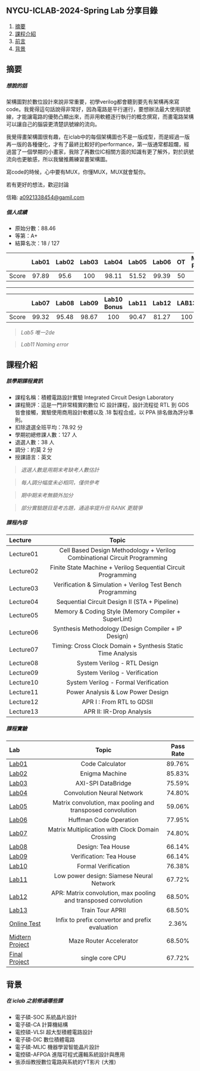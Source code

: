 ## NYCU-ICLAB-2024-Spring Lab 分享目錄
1. [摘要](#摘要)
2. [課程介紹](#課程介紹)
3. [前言](#前言)
4. [背景](#背景)

## 摘要
##### 想說的話
架構圖對於數位設計來說非常重要，初學verilog都會聽到要先有架構再來寫code。我覺得這句話說得非常好，因為電路是平行運行，要想辦法最大使用訊號線，才能讓電路的優勢凸顯出來，而非用軟體逐行執行的概念撰寫，而畫電路架構可以讓自己的腦袋更清楚訊號線的流向。

我覺得畫架構圖很有趣，在iclab中的每個架構圖也不是一版成型，而是經過一版再一版的各種優化，才有了最終比較好的performance，第一版通常都超爛，經過當了一個學期的小畫家，我除了再數位IC相關方面的知識有更了解外，對於訊號流向也更敏感，所以我蠻推薦練習畫架構圖。

寫code的時候，心中要有MUX，你懂MUX，MUX就會幫你。

若有更好的想法，歡迎討論

信箱: a0921338454@gamil.com

##### 個人成績
- 原始分數：88.46
- 等第：A+
- 結算名次：18 / 127
  
|      | Lab01  | Lab02 | Lab03 | Lab04 | Lab05 | Lab06 |OT |    MIDTERM PROJECT | MID EXAM |
| ------------|:------:|:-----:|:-----:|:-----:|:-----:|:-----:|:--------------:|:-----:|:-------:|
| Score       |97.89|95.6|100|98.11|51.52|99.39|50|72.76|85|
-------------------------
|     | Lab07  | Lab08 | Lab09 | Lab10 Bonus | Lab11 | Lab12 | LAB13|   FINAL PROJECT  | FINAL EXAM |
| ------------|:------:|:-----:|:-----:|:-----:|:-----:|:-----:|:--------------:|:-----:|:-------:|
| Score       |99.32|95.48|98.67|100|90.47|81.27|100|98.26|88.7|

>*Lab5 唯一2de*

>*Lab11 Naming error*


## 課程介紹
##### 該學期課程資訊
- 課程名稱：積體電路設計實驗 Integrated Circuit Design Laboratory
- 課程簡評：這是一門非常精實的數位 IC 設計課程，設計流程從 RTL 到 GDS 皆會接觸，實驗使用商用設計軟體以及 .18 製程合成，以 PPA 排名做為評分準則。
- 扣除退選全班平均：78.92 分
- 學期初總修課人數：127 人
- 退選人數：38 人
- 調分：約莫 2 分
- 授課語言：英文
>*退選人數是用期末考缺考人數估計*

>*每人調分幅度未必相同，僅供參考*

>*期中期末考無額外加分*

>*部分實驗題目是考古題，通過率提升但 RANK 更競爭*

##### 課程內容
| Lecture | Topic |
|:--|:--:|
|Lecture01|Cell Based Design Methodology + Verilog Combinational Circuit Programming|
|Lecture02|Finite State Machine + Verilog Sequential Circuit Programming |
|Lecture03|Verification & Simulation + Verilog Test Bench Programming |
|Lecture04|Sequential Circuit Design II (STA + Pipeline) |
|Lecture05|Memory & Coding Style (Memory Compiler + SuperLint)|
|Lecture06|Synthesis Methodology (Design Compiler + IP Design)|
|Lecture07|Timing: Cross Clock Domain + Synthesis Static Time Analysis|
|Lecture08|System Verilog - RTL Design|
|Lecture09|System Verilog - Verification|
|Lecture10|System Verilog - Formal Verification|
|Lecture11|Power Analysis & Low Power Design|
|Lecture12|APR I : From RTL to GDSII|
|Lecture13|APR II: IR-Drop Analysis|

##### 課程實驗
| Lab | Topic | Pass Rate |
|:--|:--:|:--:|
|[Lab01](<https://github.com/EENemo/NYCU-ICLAB-2024-Spring/tree/main/Lab01_iclab048> "Mycode/Lab01")|Code Calculator|89.76%|
|[Lab02](<https://github.com/EENemo/NYCU-ICLAB-2024-Spring/tree/main/Lab02_iclab048> "Mycode/Lab02")|Enigma Machine|85.83%|
|[Lab03](<https://github.com/EENemo/NYCU-ICLAB-2024-Spring/tree/main/Lab03_iclab048> "Mycode/Lab03")|AXI-SPI DataBridge|75.59%|
|[Lab04](<https://github.com/EENemo/NYCU-ICLAB-2024-Spring/tree/main/Lab04_iclab048> "Mycode/Lab04")|Convolution Neural Network|74.80%|
|[Lab05](<https://github.com/EENemo/NYCU-ICLAB-2024-Spring/tree/main/Lab05_iclab048> "Mycode/Lab05")|Matrix convolution, max pooling and transposed convolution|59.06%|
|[Lab06](<https://github.com/EENemo/NYCU-ICLAB-2024-Spring/tree/main/Lab06_iclab048> "Mycode/Lab06")|Huffman Code Operation|77.95%|
|[Lab07](<https://github.com/EENemo/NYCU-ICLAB-2024-Spring/tree/main/Lab07_iclab048> "Mycode/Lab07")|Matrix Multiplication with Clock Domain Crossing|74.80%|
|[Lab08](<https://github.com/EENemo/NYCU-ICLAB-2024-Spring/tree/main/Lab08_iclab048> "Mycode/Lab08")|Design: Tea House|66.14%|
|[Lab09](<https://github.com/EENemo/NYCU-ICLAB-2024-Spring/tree/main/Lab09_iclab048> "Mycode/Lab09")|Verification: Tea House|66.14%|
|[Lab10](<https://github.com/EENemo/NYCU-ICLAB-2024-Spring/tree/main/Lab10_iclab048> "Mycode/Lab10")|Formal Verification|76.38%|
|[Lab11](<https://github.com/EENemo/NYCU-ICLAB-2024-Spring/tree/main/Lab11_iclab048> "Mycode/Lab11")|Low power design: Siamese Neural Network|67.72%|
|[Lab12](<https://github.com/EENemo/NYCU-ICLAB-2024-Spring/tree/main/Lab12_iclab048> "Mycode/Lab12")|APR: Matrix convolution, max pooling and transposed convolution|68.50%|
|[Lab13](<https://github.com/EENemo/NYCU-ICLAB-2024-Spring/tree/main/Lab13_iclab048> "Mycode/Lab13")|Train Tour APRII|68.50%|
|[Online Test](<https://github.com/EENemo/NYCU-ICLAB-2024-Spring/tree/main/OT_iclab048> "Mycode/OT")|Infix to prefix convertor and prefix evaluation|2.36%|
|[Midtern Project](<https://github.com/EENemo/NYCU-ICLAB-2024-Spring/tree/main/Midterm_Project_iclab048> "Mycode/MP")|Maze Router Accelerator|68.50%|
|[Final Project](<https://github.com/EENemo/NYCU-ICLAB-2024-Spring/tree/main/Final_Project_iclab048> "Mycode/FP")|single core CPU|67.72%|

## 背景
##### 在 iclab 之前修過哪些課
- 電子碩-SOC 系統晶片設計 
- 電子碩-CA 計算機結構   
- 電控碩-VLSI 超大型積體電路設計
- 電子碩-DIC 數位積體電路
- 電子碩-MLIC 機器學習智能晶片設計
- 電控碩-AFPGA 進階可程式邏輯系統設計與應用
- 張添烜教授數位電路與系統的YT影片 (大推)

